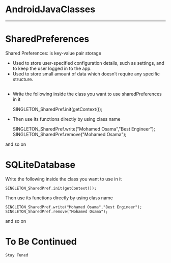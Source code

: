 AndroidJavaClasses<a name="TOP"></a>
===================

- - - - 
# SharedPreferences #
Shared Preferences: is key-value pair storage
- Used to store user-specified configuration details, such as settings, and to keep the user logged in to the app.
- Used to store small amount of data which doesn’t require any specific structure.

##
- Write the following inside the class you want to use sharedPreferences in it

    SINGLETON_SharedPref.init(getContext());

- Then use its functions directly by using class name

    SINGLETON_SharedPref.write("Mohamed Osama","Best Engineer");
    SINGLETON_SharedPref.remove("Mohamed Osama");
    
and so on

# SQLiteDatabase #
Write the following inside the class you want to use  in it

    SINGLETON_SharedPref.init(getContext());

Then use its functions directly by using class name

    SINGLETON_SharedPref.write("Mohamed Osama","Best Engineer");
    SINGLETON_SharedPref.remove("Mohamed Osama");
    
and so on



# To Be Continued #

    Stay Tuned

